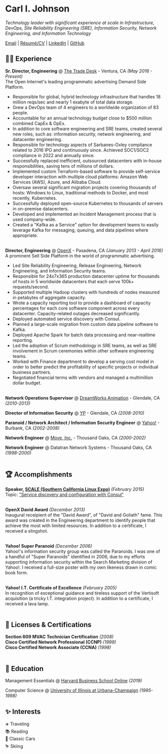 # Carl I. Johnson

_Technology leader with significant experience at scale in Infrastructure, DevOps, Site Reliability Engineering (SRE), Information Security, Network Engineering, and Information Technology_

[Email](mailto:carl@hey.com) | [Résumé/CV](https://carlivar.github.io/cv) | [LinkedIn](https://www.linkedin.com/in/carlivar/) | [GitHub](https://github.com/carlivar/)

## 👨‍💻 Experience

**Sr. Director, Engineering** @ [The Trade Desk](https://thetradedesk.com/) - Ventura, CA _(May 2016 - Present)_ <br>
The Open Internet's leading programmatic advertising Demand Side Platform.
  - Responsible for global, hybrid technology infrastructure that handles 18 million reqs/sec and nearly 1 exabyte of total data storage.
  - Grew a DevOps team of 4 engineers to a worldwide organization of 83 people.
  - Accountable for an annual technology budget close to $500 million combined CapEx & OpEx.
  - In addition to core software engineering and SRE teams, created several new roles, such as: information security, network engineering, and datacenter engineering.
  - Responsible for technology aspects of Sarbanes-Oxley compliance related to 2016 IPO and continuously since. Achieved SOC1/SOC2 compliance in 2022 and annually since.
  - Successfully replaced inefficient, outsourced datacenters with in-house responsibilities, saving tens of millions of dollars.
  - Implemented custom Terraform-based software to provide self-service developer interaction with multiple cloud platforms: Amazon Web Services (AWS), Azure, and Alibaba Cloud.
  - Oversaw several significant migration projects covering thousands of hosts: Windows to Linux, traditional methods to Docker, and most recently, Kubernetes.
  - Successfully deployed open-source Kubernetes to thousands of servers in on-premise datacenters.
  - Developed and implemented an Incident Management process that is used company-wide.
  - Created a "Kafka as a Service" option for development teams to easily leverage Kafka for messaging, queuing, and data pipelines where appropriate.
<br><br>

**Director, Engineering** @ [OpenX](https://openx.com) - Pasadena, CA _(January 2013 - April 2016)_ <br>
A prominent Sell Side Platform in the world of programmatic advertising.
  - Led Site Reliability Engineering, Release Engineering, Network Engineering, and Information Security teams.
  - Responsible for 24x7x365 production datacenter uptime for thousands of hosts in 5 worldwide datacenters that each serve 100k+ requests/second.
  - Supported multiple Hadoop clusters with hundreds of nodes measured in petabytes of aggregate capacity.
  - Wrote a capacity reporting tool to provide a dashboard of capacity percentages for each core software component across every datacenter. Capacity-related outages decreased significantly.
  - Deployed automated service discovery with Consul.
  - Planned a large-scale migration from custom data pipeline software to Kafka.
  - Deployed Apache Spark for batch data processing and near-realtime reporting.
  - Led the adoption of Scrum methodology in SRE teams, as well as SRE involvement in Scrum ceremonies within other software engineering teams.
  - Worked with Finance department to develop a serving cost model in order to better predict the profitability of specific projects or individual business partners.
  - Negotiated financial terms with vendors and managed a multi­million dollar budget.
<br><br>

**Network Operations Supervisor** @ [DreamWorks Animation](https://dreamworks.com) - Glendale, CA  _(2010-2013)_
<br>

**Director of Information Security** @ [YP](https://yellowpages.com) - Glendale, CA _(2008-2010)_
<br>

**Paranoid / Network Architect / Information Security Engineer** @ [Yahoo!](https://yahoo.com) - Burbank, CA _(2002-2008)_
<br>

**Network Engineer** @ [Move, Inc.](https://move.com) - Thousand Oaks, CA _(2000-2002)_
<br>

**Network Engineer** @ Datatran Network Systems - Thousand Oaks, CA _(1998-2000)_
<br><br>

## 🏆 Accomplishments

**Speaker, [SCALE (Southern California Linux Expo)](https://www.socallinuxexpo.org/)** _(February 2015)_<br>
Topic: ["Service discovery and configuration with Consul"](https://www.socallinuxexpo.org/scale/13x/presentations/service-discovery-and-configuration-consul)
<br><br>

**OpenX David Award** _(December 2013)_<br>
Inaugural receipient of the "David Award", of "David and Goliath" fame. This award was created in the Engineering department to identify people that achieve the most with limited resources. In addition to a certificate, I received a slingshot.
<br><br>

**Yahoo! Super Paranoid** _(December 2006)_<br>
Yahoo!'s information security group was called the Paranoids. I was one of a handful of "Super Paranoids" identified in 2006, due to my efforts supporting information security within the Search Marketing division of Yahoo!. I received a full-size poster with my own likeness drawn in comic book form.
<br><br>

**Yahoo! I.T. Certificate of Excellence** _(February 2005)_<br>
In recognition of exceptional guidance and tireless support of the Vertisoft acquisition (a tricky I.T. integration project). In addition to a certificate, I received a lava lamp.
<br><br>

## 🪪 Licenses & Certifications

**Section 609 MVAC Technician Certification** _(2008)_<br>
**Cisco Certified Network Professional (CCNP)** _(1999)_<br>
**Cisco Certified Network Associate (CCNA)** _(1998)_<br>
<br>

## 📖 Education

Management Essentials @ [Harvard Business School Online](https://online.hbs.edu/) _(2019)_<br>

Computer Science @ [University of Illinois at Urbana-Champaign](https://uiuc.edu) _(1995-1998)_<br>

## ✨ Interests

✈️  Traveling<br>
📚 Reading<br>
🚗 Classic Cars<br>
⛷️ Skiing<br>
